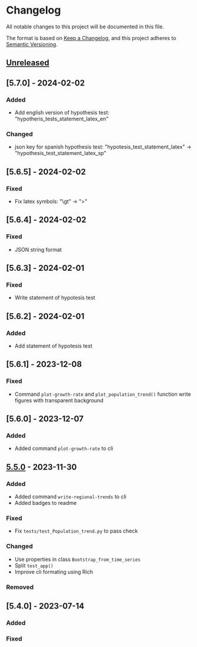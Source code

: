 # Changelog

All notable changes to this project will be documented in this file.

The format is based on [Keep a Changelog](https://keepachangelog.com/en/1.0.0/),
and this project adheres to [Semantic Versioning](https://semver.org/spec/v2.0.0.html).

## [Unreleased]

## [5.7.0] - 2024-02-02

### Added
- Add english version of hypothesis test: "hypotheris_tests_statement_latex_en"

### Changed
- json key for spanish hypothesis test: "hypotesis_test_statement_latex" -> "hypothesis_test_statement_latex_sp"

## [5.6.5] - 2024-02-02

### Fixed

- Fix latex symbols: "\gt" -> ">"

## [5.6.4] - 2024-02-02

### Fixed

- JSON string format 

## [5.6.3] - 2024-02-01

### Fixed

- Write statement of hypotesis test

## [5.6.2] - 2024-02-01

### Added

- Add statement of hypotesis test

## [5.6.1] - 2023-12-08


### Fixed

- Command `plot-growth-rate` and `plot_population_trend()` function write figures with transparent background

## [5.6.0] - 2023-12-07

### Added

- Added command `plot-growth-rate` to cli

## [5.5.0] - 2023-11-30

### Added

- Added command `write-regional-trends` to cli
- Added badges to readme

### Fixed

- Fix `tests/test_Population_trend.py` to pass check

### Changed

- Use properties in class `Bootstrap_from_time_series`
- Split `test_app()`
- Improve cli formating using Rich 

### Removed


## [5.4.0] - 2023-07-14

### Added


### Fixed


[unreleased]: https://github.com/IslasGECI/population_trend/compare/v5.5.0...HEAD
[5.5.0]: https://github.com/IslasGECI/population_trend/compare/v5.4.0...v5.5.0
[0.0.1]: https://github.com/IslasGECI/population_trend/releases/tag/v0.0.1

